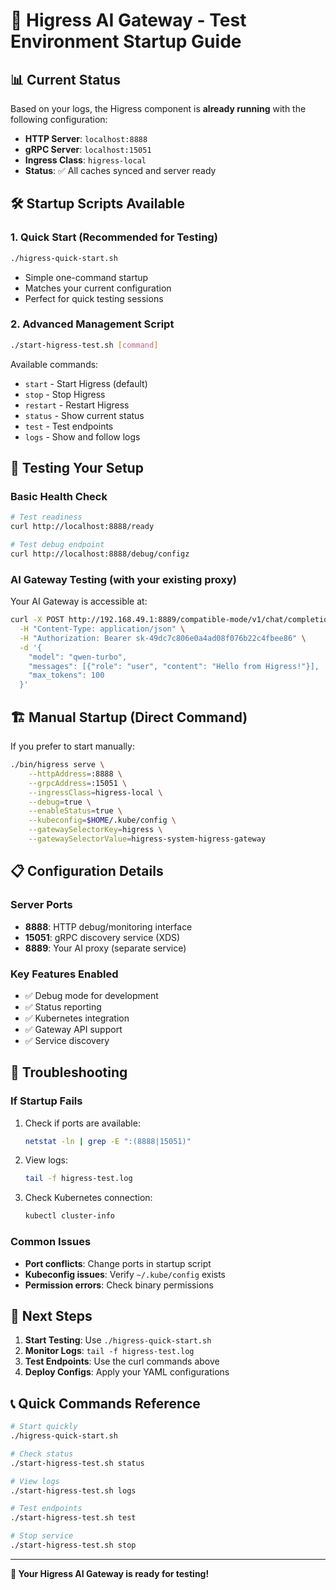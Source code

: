 # 🚀 Higress AI Gateway - Test Environment Startup Guide

## 📊 Current Status

Based on your logs, the Higress component is **already running** with the following configuration:
- **HTTP Server**: `localhost:8888` 
- **gRPC Server**: `localhost:15051`
- **Ingress Class**: `higress-local`
- **Status**: ✅ All caches synced and server ready

## 🛠️ Startup Scripts Available

### 1. Quick Start (Recommended for Testing)
```bash
./higress-quick-start.sh
```
- Simple one-command startup
- Matches your current configuration
- Perfect for quick testing sessions

### 2. Advanced Management Script
```bash
./start-higress-test.sh [command]
```
Available commands:
- `start` - Start Higress (default)
- `stop` - Stop Higress
- `restart` - Restart Higress  
- `status` - Show current status
- `test` - Test endpoints
- `logs` - Show and follow logs

## 🧪 Testing Your Setup

### Basic Health Check
```bash
# Test readiness
curl http://localhost:8888/ready

# Test debug endpoint
curl http://localhost:8888/debug/configz
```

### AI Gateway Testing (with your existing proxy)
Your AI Gateway is accessible at:
```bash
curl -X POST http://192.168.49.1:8889/compatible-mode/v1/chat/completions \
  -H "Content-Type: application/json" \
  -H "Authorization: Bearer sk-49dc7c806e0a4ad08f076b22c4fbee86" \
  -d '{
    "model": "qwen-turbo",
    "messages": [{"role": "user", "content": "Hello from Higress!"}],
    "max_tokens": 100
  }'
```

## 🏗️ Manual Startup (Direct Command)

If you prefer to start manually:
```bash
./bin/higress serve \
    --httpAddress=:8888 \
    --grpcAddress=:15051 \
    --ingressClass=higress-local \
    --debug=true \
    --enableStatus=true \
    --kubeconfig=$HOME/.kube/config \
    --gatewaySelectorKey=higress \
    --gatewaySelectorValue=higress-system-higress-gateway
```

## 📋 Configuration Details

### Server Ports
- **8888**: HTTP debug/monitoring interface
- **15051**: gRPC discovery service (XDS)
- **8889**: Your AI proxy (separate service)

### Key Features Enabled
- ✅ Debug mode for development
- ✅ Status reporting
- ✅ Kubernetes integration
- ✅ Gateway API support
- ✅ Service discovery

## 🔧 Troubleshooting

### If Startup Fails
1. Check if ports are available:
   ```bash
   netstat -ln | grep -E ":(8888|15051)"
   ```

2. View logs:
   ```bash
   tail -f higress-test.log
   ```

3. Check Kubernetes connection:
   ```bash
   kubectl cluster-info
   ```

### Common Issues
- **Port conflicts**: Change ports in startup script
- **Kubeconfig issues**: Verify `~/.kube/config` exists
- **Permission errors**: Check binary permissions

## 🎯 Next Steps

1. **Start Testing**: Use `./higress-quick-start.sh`
2. **Monitor Logs**: `tail -f higress-test.log`
3. **Test Endpoints**: Use the curl commands above
4. **Deploy Configs**: Apply your YAML configurations

## 📞 Quick Commands Reference

```bash
# Start quickly
./higress-quick-start.sh

# Check status
./start-higress-test.sh status

# View logs
./start-higress-test.sh logs

# Test endpoints
./start-higress-test.sh test

# Stop service
./start-higress-test.sh stop
```

---

**🎉 Your Higress AI Gateway is ready for testing!** 
